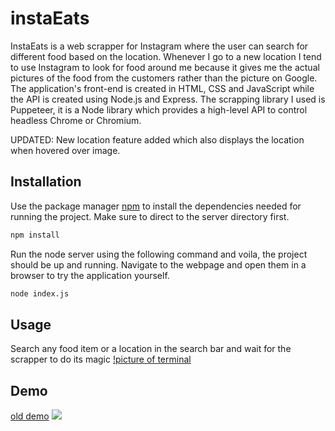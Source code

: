 # instaEats
InstaEats is a web scrapper for Instagram where the user can search for different food based on the location. Whenever I go to a new location I tend to use Instagram to look for food around me because it gives me the actual pictures of the food from the customers rather than the picture on Google.
The application's front-end is created in HTML, CSS and JavaScript while the API is created using Node.js and Express. The scrapping library I used is Puppeteer, it is a Node library which provides a high-level API to control headless Chrome or Chromium.

UPDATED: New location feature added which also displays the location when hovered over image.

## Installation

Use the package manager [npm](https://www.npmjs.com/) to install the dependencies needed for running the project. Make sure to direct to the server directory first.

```bash
npm install
```
Run the node server using the following command and voila, the project should be up and running. Navigate to the webpage and open them in a browser to try the application yourself.
```bash
node index.js
```
## Usage
Search any food item or a location in the search bar and wait for the scrapper to do its magic
[!picture of terminal](https://github.com/prabhnoorsinghchawla/instaEats/blob/master/scrape_terminal.png)

## Demo
[old demo](https://youtu.be/iJLAaFplbw4)
[<img src="https://img.youtube.com/vi/iJLAaFplbw4/hqdefault.jpg">](https://youtu.be/Z4ik4opOaMk)

